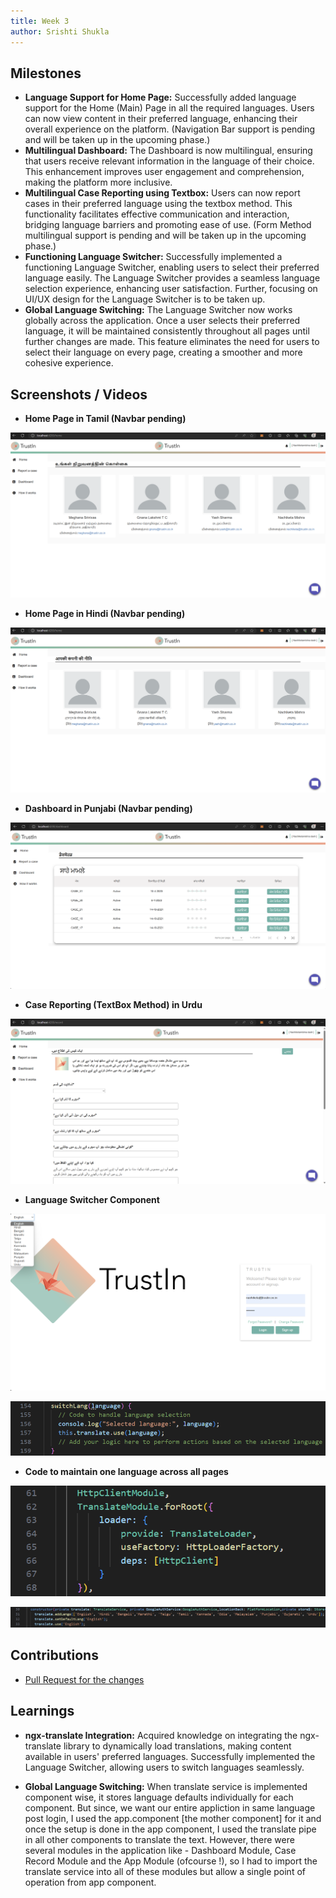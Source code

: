 ```yaml
---
title: Week 3
author: Srishti Shukla
---
```


## Milestones
- **Language Support for Home Page:** Successfully added language support for the Home (Main) Page in all the required languages. Users can now view content in their preferred language, enhancing their overall experience on the platform. (Navigation Bar support is pending and will be taken up in the upcoming phase.)
- **Multilingual Dashboard:** The Dashboard is now multilingual, ensuring that users receive relevant information in the language of their choice. This enhancement improves user engagement and comprehension, making the platform more inclusive.
- **Multilingual Case Reporting using Textbox:** Users can now report cases in their preferred language using the textbox method. This functionality facilitates effective communication and interaction, bridging language barriers and promoting ease of use. (Form Method multilingual support is pending and will be taken up in the upcoming phase.)
- **Functioning Language Switcher:** Successfully implemented a functioning Language Switcher, enabling users to select their preferred language easily. The Language Switcher provides a seamless language selection experience, enhancing user satisfaction. Further, focusing on UI/UX design for the Language Switcher is to be taken up.
- **Global Language Switching:** The Language Switcher now works globally across the application. Once a user selects their preferred language, it will be maintained consistently throughout all pages until further changes are made. This feature eliminates the need for users to select their language on every page, creating a smoother and more cohesive experience.

## Screenshots / Videos 

- **Home Page in Tamil (Navbar pending)**

 ![Tamil Home Page](../assets/homePageTamil.png)

- **Home Page in Hindi (Navbar pending)**

![Hindi Dashboard Page](../assets/homePageHindi.png)

- **Dashboard in Punjabi (Navbar pending)**

![Case Report Instructions Punjabi Page](../assets/dashboardPunjabi.png)

- **Case Reporting (TextBox Method) in Urdu**

![Case Report Text Urdu Page](../assets/CaseReportUrdu.png)

- **Language Switcher Component**

 ![Language Switcher Component](../assets/languageSwitch.png)

  ![Language Switcher Component](../assets/LanguageSwitcherImplement.png)

 - **Code to maintain one language across all pages**

 ![Global Language](../assets/Codeglobal.png)

 ![Global Language](../assets/CodeGlobal2.png)

## Contributions

- [Pull Request for the changes](https://github.com/nachiketa07/TrustInUI/pull/1)

## Learnings

- **ngx-translate Integration:** Acquired knowledge on integrating the ngx-translate library to dynamically load translations, making content available in users' preferred languages. Successfully implemented the Language Switcher, allowing users to switch languages seamlessly.

- **Global Language Switching:** When translate service is implemented component wise, it stores language defaults individually for each component. But since, we want our entire appliction in same language post login, I used the app.component [the mother component] for it and once the setup is done in the app component, I used the translate pipe in all other components to translate the text. However, there were several modules in the application like - Dashboard Module, Case Record Module and the App Module (ofcourse !), so I had to import the translate service into all of these modules but allow a single point of operation from app component.